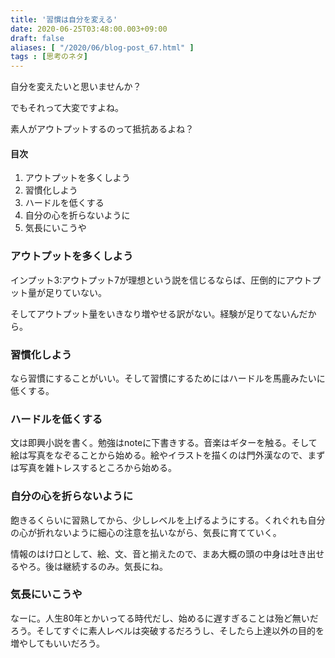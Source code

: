 ```yaml
---
title: '習慣は自分を変える'
date: 2020-06-25T03:48:00.003+09:00
draft: false
aliases: [ "/2020/06/blog-post_67.html" ]
tags : [思考のネタ]
---
```


自分を変えたいと思いませんか？

でもそれって大変ですよね。

素人がアウトプットするのって抵抗あるよね？

#### 目次

1.  アウトプットを多くしよう
2.  習慣化しよう
3.  ハードルを低くする
4.  自分の心を折らないように
5.  気長にいこうや

### アウトプットを多くしよう

インプット3:アウトプット7が理想という説を信じるならば、圧倒的にアウトプット量が足りていない。

そしてアウトプット量をいきなり増やせる訳がない。経験が足りてないんだから。

### 習慣化しよう

なら習慣にすることがいい。そして習慣にするためにはハードルを馬鹿みたいに低くする。  

### ハードルを低くする

文は即興小説を書く。勉強はnoteに下書きする。音楽はギターを触る。そして絵は写真をなぞることから始める。絵やイラストを描くのは門外漢なので、まずは写真を雑トレスするところから始める。

### 自分の心を折らないように

飽きるくらいに習熟してから、少しレベルを上げるようにする。くれぐれも自分の心が折れないように細心の注意を払いながら、気長に育てていく。  

情報のはけ口として、絵、文、音と揃えたので、まあ大概の頭の中身は吐き出せるやろ。後は継続するのみ。気長にね。  

### 気長にいこうや

なーに。人生80年とかいってる時代だし、始めるに遅すぎることは殆ど無いだろう。そしてすぐに素人レベルは突破するだろうし、そしたら上達以外の目的を増やしてもいいだろう。